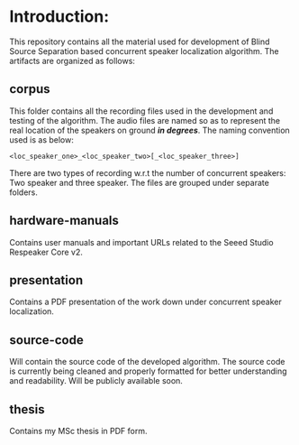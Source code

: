 # Introduction:
This repository contains all the material used for development of Blind Source Separation based concurrent speaker localization algorithm. The artifacts are organized as follows:

## corpus
This folder contains all the recording files used in the development and testing of the algorithm. The audio files are named so as to represent the real location of the speakers on ground ***in degrees***. The naming convention used is as below:

``<loc_speaker_one>_<loc_speaker_two>[_<loc_speaker_three>]``

There are two types of recording w.r.t the number of concurrent speakers: Two speaker and three speaker. The files are grouped under separate folders.

## hardware-manuals
Contains user manuals and important URLs related to the Seeed Studio Respeaker Core v2.

## presentation
Contains a PDF presentation of the work down under concurrent speaker localization.

## source-code
Will contain the source code of the developed algorithm. The source code is currently being cleaned and properly formatted for better understanding and readability. Will be publicly available soon. 

## thesis
Contains my MSc thesis in PDF form.